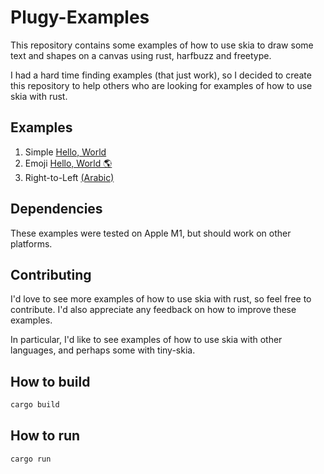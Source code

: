 # Plugy-Examples

This repository contains some examples of how to use skia to draw some text and
shapes on a canvas using rust, harfbuzz and freetype.

I had a hard time finding examples (that just work), so I decided to create
this repository to help others who are looking for examples of how to use skia
with rust.

## Examples

1. Simple [Hello, World](./example-1/src/main.rs)
2. Emoji [Hello, World 🌎](./example-2/src/main.rs)
3. Right-to-Left [(Arabic)](./example-3/src/main.rs)

## Dependencies

These examples were tested on Apple M1, but should work on other platforms.

## Contributing

I'd love to see more examples of how to use skia with rust, so feel free to 
contribute. I'd also appreciate any feedback on how to improve these examples.

In particular, I'd like to see examples of how to use skia with other
languages, and perhaps some with tiny-skia.

## How to build

```bash
cargo build
```

## How to run

```bash
cargo run
```

